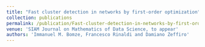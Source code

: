 ```yaml
---
title: "Fast cluster detection in networks by first-order optimization"
collection: publications
permalink: /publication/Fast-cluster-detection-in-networks-by-first-order-optimization
venue: 'SIAM Journal on Mathematics of Data Science, to appear'
authors: 'Immanuel M. Bomze, Francesco Rinaldi and Damiano Zeffiro'
---
```

